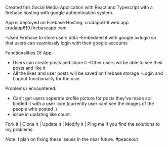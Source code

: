 Created this Social Media Application with React and Typescript with a firebase hosting with google authentication system.

App is deployed on Firebase Hosting: 
crudapp619.web.app
crudapp619.firebaseapp.com


-Used Firebase to store users data
-Embedded it with google a=login so that users can seamlessly login with their google accounts


Functionalities Of App:
- Users can create posts and share it
-Other users wil be able to see their posts and like it 
- All the likes and user posts will be saved on firebase storage
-Login and Logout functionality for the user

Problems i encountered:
- Can't get users seperate profile picture for posts they've made so i binded it with a user icon 
(currently user cant see the images of the people who posted .)
- issue in updating like count.


Fork it | Clone it | Update it | Modify it |
Ping me if you find the solutions to my problems.

Note: I plan on fixing these issues in the near future. 
#peaceout
